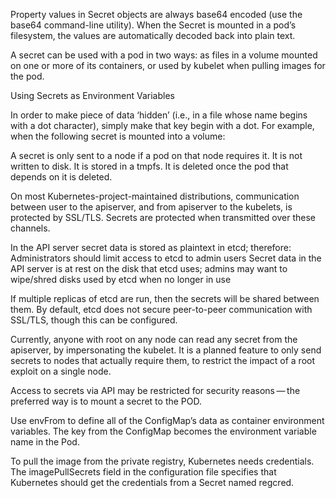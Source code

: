 Property values in Secret objects are always base64 encoded (use the base64 command-line utility). When the Secret is mounted in a pod’s filesystem, the values are automatically decoded back into plain text.

A secret can be used with a pod in two ways: as files in a volume mounted on one or more of its containers, or used by kubelet when pulling images for the pod.

Using Secrets as Environment Variables

In order to make piece of data ‘hidden’ (i.e., in a file whose name begins with a dot character), simply make that key begin with a dot. For example, when the following secret is mounted into a volume:

A secret is only sent to a node if a pod on that node requires it. It is not written to disk. It is stored in a tmpfs. It is deleted once the pod that depends on it is deleted.

On most Kubernetes-project-maintained distributions, communication between user to the apiserver, and from apiserver to the kubelets, is protected by SSL/TLS. Secrets are protected when transmitted over these channels.

In the API server secret data is stored as plaintext in etcd; therefore:
Administrators should limit access to etcd to admin users
Secret data in the API server is at rest on the disk that etcd uses; admins may want to wipe/shred disks used by etcd when no longer in use

If multiple replicas of etcd are run, then the secrets will be shared between them. By default, etcd does not secure peer-to-peer communication with SSL/TLS, though this can be configured.

Currently, anyone with root on any node can read any secret from the apiserver, by impersonating the kubelet. It is a planned feature to only send secrets to nodes that actually require them, to restrict the impact of a root exploit on a single node.

Access to secrets via API may be restricted for security reasons — the preferred way is to mount a secret to the POD.

Use envFrom to define all of the ConfigMap’s data as container environment variables. The key from the ConfigMap becomes the environment variable name in the Pod.

To pull the image from the private registry, Kubernetes needs credentials. The imagePullSecrets field in the configuration file specifies that Kubernetes should get the credentials from a Secret named regcred.
